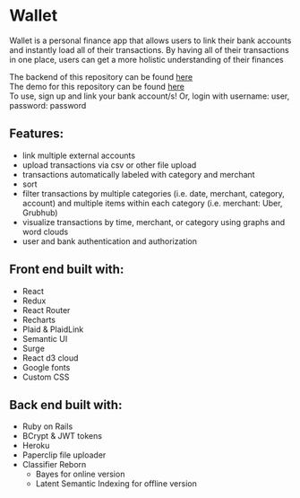  # Wallet

 Wallet is a personal finance app that allows users to link their bank accounts and instantly load all of their transactions. By having all of their transactions in one place, users can get a more holistic understanding of their finances

 The backend of this repository can be found [here](https://github.com/aduranil/personal-finance-backend)<br/>
 The demo for this repository can be found [here](http://personal-finance.surge.sh/)<br/>
 To use, sign up and link your bank account/s! Or, login with username: user, password: password

 ## Features:
 * link multiple external accounts
 * upload transactions via csv or other file upload
 * transactions automatically labeled with category and merchant
 * sort
 * filter transactions by multiple categories (i.e. date, merchant, category, account) and multiple items within each category (i.e. merchant: Uber, Grubhub)
 * visualize transactions by time, merchant, or category using graphs and word clouds
 * user and bank authentication and authorization 

 ## Front end built with:
 * React
 * Redux
 * React Router
 * Recharts
 * Plaid & PlaidLink
 * Semantic UI
 * Surge
 * React d3 cloud
 * Google fonts
 * Custom CSS

 ## Back end built with:
  * Ruby on Rails
  * BCrypt & JWT tokens
  * Heroku
  * Paperclip file uploader
  * Classifier Reborn
    * Bayes for online version
    * Latent Semantic Indexing for offline version
